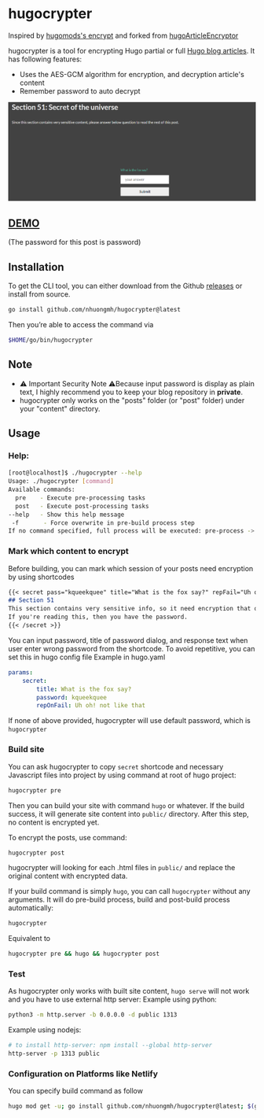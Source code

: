 # hugocrypter

Inspired by [hugomods's encrypt](https://hugomods.com/docs/content/encrypt/) and forked from [hugoArticleEncryptor](https://github.com/hotjuicew/hugoArticleEncryptor)

hugocrypter is a tool for encrypting Hugo partial or full [Hugo blog articles](https://gohugo.io/). It has following features:
 - Uses the AES-GCM algorithm for encryption, and decryption article's content
 - Remember password to auto decrypt

![example](doc/example.png)

## [DEMO](https://juicebar-demo.add1.dev/)
(The password for this post is password)

## Installation
To get the CLI tool, you can either download from the Github [releases](https://github.com/nhuongmh/hugocrypter/releases) or install from source.
```bash
go install github.com/nhuongmh/hugocrypter@latest
```
Then you’re able to access the command via
```bash
$HOME/go/bin/hugocrypter
```

## Note

 - ⚠️ Important Security Note ⚠️Because input password is display as plain text, I highly recommend you to keep your blog repository in **private**.
 - hugocrypter only works on the "posts" folder (or "post" folder) under your "content" directory.


## Usage

### Help:

```bash
[root@localhost]$ ./hugocrypter --help
Usage: ./hugocrypter [command]
Available commands:
  pre    - Execute pre-processing tasks
  post   - Execute post-processing tasks
--help   - Show this help message
 -f       - Force overwrite in pre-build process step
If no command specified, full process will be executed: pre-process -> hugo (build) -> post-process
```

### Mark which content to encrypt

Before building, you can mark which session of your posts need encryption by using shortcodes
```markdown
{{< secret pass="kqueekquee" title="What is the fox say?" repFail="Uh oh! not like that" >}}
## Section 51
This section contains very sensitive info, so it need encryption that only allow user with correct password to view.
If you're reading this, then you have the password.
{{< /secret >}}
```
You can input password, title of password dialog, and response text when user enter wrong password from the shortcode. 
To avoid repetitive, you can set this in hugo config file
Example in hugo.yaml
```yaml
params:
    secret:
        title: What is the fox say?
        password: kqueekquee
        repOnFail: Uh oh! not like that
```
If none of above provided, hugocrypter will use default password, which is `hugocrypter`

### Build site

You can ask hugocrypter to copy `secret` shortcode and necessary Javascript files into project by using command at root of hugo project:
```bash
hugocrypter pre
```
Then you can build your site with command `hugo` or whatever. If the build success, it will generate site content into `public/` directory. After this step, no content is encrypted yet. 

To encrypt the posts, use command:
```bash
hugocrypter post
```
hugocrypter will looking for each .html files in `public/` and replace the original content with encrypted data.

If your build command is simply `hugo`, you can call `hugocrypter` without any arguments. It will do pre-build process, build and post-build process automatically:
```bash
hugocrypter
```
Equivalent to
```bash
hugocrypter pre && hugo && hugocrypter post
```

### Test 

As hugocrypter only works with built site content, `hugo serve` will not work and you have to use external http server:
Example using python:
```bash
python3 -m http.server -b 0.0.0.0 -d public 1313
```
Example using nodejs:
```bash
# to install http-server: npm install --global http-server
http-server -p 1313 public
```

### Configuration on Platforms like Netlify

You can specify build command as follow
```bash
hugo mod get -u; go install github.com/nhuongmh/hugocrypter@latest; $(go env GOPATH)/bin/hugocrypter
```
